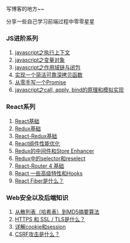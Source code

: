 写博客的地方~~

分享一些自己学习前端过程中零零星星

### JS进阶系列
1. [javascript之执行上下文](https://github.com/zzzmj/duola-blog/issues/16)
2. [javascript之变量对象](https://github.com/zzzmj/duola-blog/issues/17)
3. [javascript之作用域链与闭包](https://github.com/zzzmj/duola-blog/issues/18)
4. [实现一个简洁可靠深拷贝函数](https://github.com/zzzmj/duola-blog/issues/12)
5. [从零手写一个Promise](https://github.com/zzzmj/duola-blog/issues/14)
6. [javascript之call, apply, bind的原理和模拟实现](https://github.com/zzzmj/duola-blog/issues/19)

### React系列
1. [React基础](https://github.com/zzzmj/duola-blog/issues/1)
2. [Redux基础](https://github.com/zzzmj/duola-blog/issues/2)
3. [React-Redux基础](https://github.com/zzzmj/duola-blog/issues/3)
4. [React组件性能优化](https://github.com/zzzmj/duola-blog/issues/4)
5. [Redux的中间件和Store Enhancer](https://github.com/zzzmj/duola-blog/issues/5)
6. [Redux中的selector和reselect](https://github.com/zzzmj/duola-blog/issues/6)
7. [React-Router 4 基础](https://github.com/zzzmj/duola-blog/issues/7)
8. [React 一些高级特性和Hooks](https://github.com/zzzmj/duola-blog/issues/13)
9. [React Fiber是什么？](https://github.com/zzzmj/duola-blog/issues/15)

### Web安全以及后端知识
1. [从散列表（哈希表）到MD5摘要算法](https://github.com/zzzmj/duola-blog/issues/8)
2. [HTTPS 和 SSL / TLS是什么？](https://github.com/zzzmj/duola-blog/issues/9)
3. [详解cookie和session](https://github.com/zzzmj/duola-blog/issues/10)
4. [CSRF攻击是什么？](https://github.com/zzzmj/duola-blog/issues/11)
